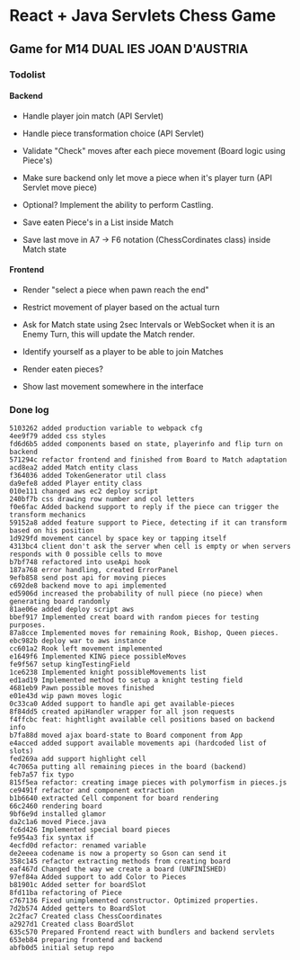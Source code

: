 # React + Java Servlets Chess Game
## Game for M14 DUAL IES JOAN D'AUSTRIA

### Todolist

#### Backend

- Handle player join match (API Servlet)

- Handle piece transformation choice (API Servlet)

- Validate "Check" moves after each piece movement (Board logic using Piece's)

- Make sure backend only let move a piece when it's player turn (API Servlet move piece)

- Optional? Implement the ability to perform Castling.

- Save eaten Piece's in a List inside Match

- Save last move in A7 -> F6 notation (ChessCordinates class) inside Match state

#### Frontend

- Render "select a piece when pawn reach the end"

- Restrict movement of player based on the actual turn

- Ask for Match state using 2sec Intervals or WebSocket when it is an Enemy Turn, this will update the Match render.

- Identify yourself as a player to be able to join Matches

- Render eaten pieces?

- Show last movement somewhere in the interface


### Done log

```
5103262 added production variable to webpack cfg
4ee9f79 added css styles
fd6d6b5 added components based on state, playerinfo and flip turn on backend
571294c refactor frontend and finished from Board to Match adaptation
acd8ea2 added Match entity class
f364036 added TokenGenerator util class
da9efe8 added Player entity class
010e111 changed aws ec2 deploy script
240bf7b css drawing row number and col letters
f0e6fac Added backend support to reply if the piece can trigger the transform mechanics
59152a8 added feature support to Piece, detecting if it can transform based on his position
1d929fd movement cancel by space key or tapping itself
4313bc4 client don't ask the server when cell is empty or when servers responds with 0 possible cells to move
b7bf748 refactored into useApi hook
187a768 error handling, created ErrorPanel
9efb858 send post api for moving pieces
c692de8 backend move to api implemented
ed5906d increased the probability of null piece (no piece) when generating board randomly
81ae06e added deploy script aws
bbef917 Implemented creat board with random pieces for testing purposes.
87a8cce Implemented moves for remaining Rook, Bishop, Queen pieces.
ebc982b deploy war to aws instance
cc601a2 Rook left movement implemented
e1649f6 Implemented KING piece possibleMoves
fe9f567 setup kingTestingField
1ce6238 Implemented knight possibleMovements list
ed1ad19 Implemented method to setup a knight testing field
4681eb9 Pawn possible moves finished
e01e43d wip pawn moves logic
0c33ca0 Added support to handle api get available-pieces
8f84dd5 created apiHandler wrapper for all json requests
f4ffcbc feat: hightlight available cell positions based on backend info
b7fa88d moved ajax board-state to Board component from App
e4acced added support available movements api (hardcoded list of slots)
fed269a add support highlight cell
4c7065a putting all remaining pieces in the board (backend)
feb7a57 fix typo
815f5ea refactor: creating image pieces with polymorfism in pieces.js
ce9491f refactor and component extraction
b1b6640 extracted Cell component for board rendering
66c2460 rendering board
9bf6e9d installed glamor
da2c1a6 moved Piece.java
fc6d426 Implemented special board pieces
fe954a3 fix syntax if
4ecfd0d refactor: renamed variable
de2eeea codename is now a property so Gson can send it
358c145 refactor extracting methods from creating board
eaf467d Changed the way we create a board (UNFINISHED)
97ef84a Added support to add Color to Pieces
b81901c Added setter for boardSlot
8fd11ba refactoring of Piece
c767136 Fixed unimplemented constructor. Optimized properties.
7d2b574 Added getters to BoardSlot
2c2fac7 Created class ChessCoordinates
a2927d1 Created class BoardSlot
635c570 Prepared Frontend react with bundlers and backend servlets
653eb84 preparing frontend and backend
abfb0d5 initial setup repo
```

